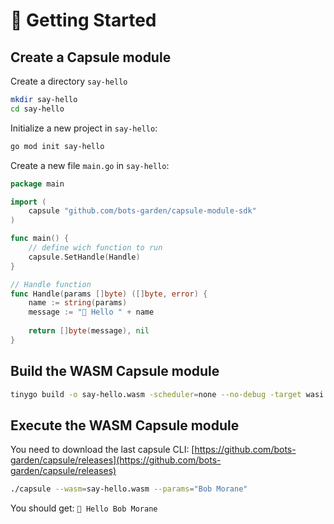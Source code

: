 # 🚀 Getting Started

## Create a Capsule module

Create a directory `say-hello`

```bash
mkdir say-hello
cd say-hello
```

Initialize a new project in `say-hello`:

```bash
go mod init say-hello
```

Create a new file `main.go` in `say-hello`:

```go
package main

import (
	capsule "github.com/bots-garden/capsule-module-sdk"
)

func main() {
    // define wich function to run
	capsule.SetHandle(Handle)
}

// Handle function
func Handle(params []byte) ([]byte, error) {
    name := string(params)
    message := "👋 Hello " + name
	
	return []byte(message), nil
}
```

## Build the WASM Capsule module

```bash
tinygo build -o say-hello.wasm -scheduler=none --no-debug -target wasi ./main.go
```

## Execute the WASM Capsule module

You need to download the last capsule CLI: [https://github.com/bots-garden/capsule/releases](https://github.com/bots-garden/capsule/releases)

```bash
./capsule --wasm=say-hello.wasm --params="Bob Morane"
```

You should get: `👋 Hello Bob Morane`
